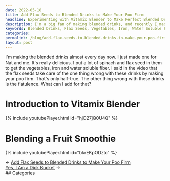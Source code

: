 ```yaml
---
date: 2022-05-18
title: Add Flax Seeds to Blended Drinks to Make Your Poo Firm
headline: Experimenting with Vitamix Blender to Make Perfect Blended Drinks with Health Benefits and No Side Effects!
description: I'm a big fan of making blended drinks, and recently I made one for me and my friend Nat with spinach and flax seeds for the vegetables, iron and water soluble fiber. I'm still looking for a way to reduce the flatulence that comes with these drinks, and I've been experimenting with the Vitamix blender to make different kinds. Join me on my journey to make the perfect blended drink with all the health benefits and none of the side effects.
keywords: Blended Drinks, Flax Seeds, Vegetables, Iron, Water Soluble Fiber, Flatulence, Vitamix Blender, Perfect Blended Drink, Health Benefits, Side Effects
categories: 
permalink: /blog/add-flax-seeds-to-blended-drinks-to-make-your-poo-firm/
layout: post
---
```



I'm making the blended drinks almost every day now. I just made one for Nat and
me. It's really delicious. I put a lot of spinach and flax seed in them to get
the vegetables, iron and water soluble fiber. I said in the video that the flax
seeds take care of the one thing wrong with these drinks by making your poo
firm. That's only half-true. The other thing wrong with these drinks is the
flatulence. What can I add for that?

# Introduction to Vitamix Blender

{% include youtubePlayer.html id="hjO27jQ0U4Q" %}

# Blending a Fruit Smoothie

{% include youtubePlayer.html id="bkrEKpODzto" %}


<div class="post-nav"><div class="post-nav-prev"><span class="arrow">&larr;&nbsp;</span><a href="/blog/add-flax-seeds-to-blended-drinks-to-make-your-poo-firm">Add Flax Seeds to Blended Drinks to Make Your Poo Firm</a></div><div class="post-nav-next"><a href="/blog/yes-i-am-a-dick-bucket">Yes, I Am a Dick Bucket</a><span class="arrow">&nbsp;&rarr;</span></div></div>
## Categories

<ul></ul>